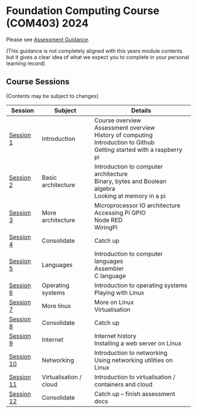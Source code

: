 
# Foundation Computing Course (COM403) 2024

Please see [Assessment Guidance](../sessions/AssessmentGuidance.md). 

(This guidance is not completely aligned with this years module contents but it gives a clear idea of what we expect you to complete in your personal learning record)

## Course Sessions

(Contents may be subject to changes)

|Session      |Subject  |Details|
| -------- | ------- | ------|
| [Session 1](../sessions/session1) |Introduction|Course overview<br>Assessment overview<br>History of computing<br>Introduction to Github<BR>Getting started with a raspberry pi|
| [Session 2](../sessions/session2)|Basic architecture|Introduction to computer architecture<br>Binary, bytes and Boolean algebra<br>Looking at memory in a pi|
| [Session 3](../sessions/session3)|More architecture|Microprocessor IO architecture<br>Accessing Pi GPIO<BR>Node RED<BR>WiringPi|
| [Session 4](../sessions/session4)|Consolidate|Catch up|
| [Session 5](../sessions/session5)|Languages|Introduction to computer languages<br>Assembler<br>C language|
| [Session 6](../sessions/session6)|Operating systems|Introduction to operating systems<br>Playing with Linux|
| [Session 7](../sessions/session7)|More linux|More on Linux<br>Virtualisation|
| [Session 8](../sessions/session8)|Consolidate|Catch up|
| [Session 9](../sessions/session9)|Internet|Internet history<br>Installing a web server on Linux|
| [Session 10](../sessions/session10)|Networking|Introduction to networking<br>Using networking utilities on Linux|
| [Session 11](../sessions/session11)|Virtualisation / cloud|Introduction to virtualisation / containers and cloud|
| [Session 12](../sessions/session12)|Consolidate|Catch up – finish assessment docs|

